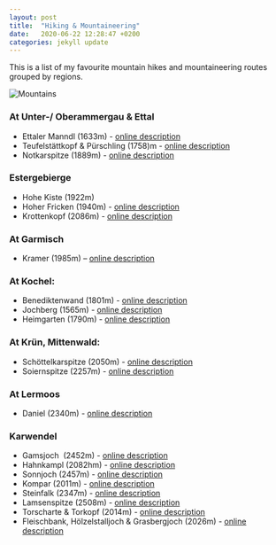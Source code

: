 ```yaml
---
layout: post
title:  "Hiking & Mountaineering"
date:   2020-06-22 12:28:47 +0200
categories: jekyll update
---
```

This is a list of my favourite mountain hikes and mountaineering routes grouped by regions.

![Mountains](https://a.travel-assets.com/findyours-php/viewfinder/images/res70/32000/32826-Garmisch-Partenkirchen.jpg)



### At Unter-/ Oberammergau & Ettal

- Ettaler Manndl (1633m) - [online description](https://www.bergtour-online.de/bergtouren/klettersteige/ettaler-manndl/)
- Teufelstättkopf & Pürschling  (1758)m - [online description](https://www.bergtour-online.de/bergtouren/bergwanderungen/mittel/teufelstaettkopf/)
- Notkarspitze (1889m) -  [online description](https://www.bergtour-online.de/bergtouren/bergwanderungen/schwer/notkarspitze-wanderung-ettal/)



### Estergebierge

- Hohe Kiste (1922m)
- Hoher Fricken (1940m) - [online description](https://www.hoehenrausch.de/berge/hoher-fricken/)
- Krottenkopf (2086m) - [online description](https://www.bergtour-online.de/bergtouren/bergwanderungen/schwer/krottenkopf/)



### At Garmisch

- Kramer (1985m) – [online description](https://www.bergtour-online.de/bergtouren/bergwanderungen/schwer/kramerspitze/)



### At Kochel:

- Benediktenwand (1801m) - [online description](https://www.bergtour-online.de/bergtouren/bergwanderungen/schwer/wanderung-benediktenwand-jachenau/)
- Jochberg (1565m) - [online description](https://www.bergtour-online.de/bergtouren/bergwanderungen/leicht/wanderung-jochberg-walchensee/)
- Heimgarten (1790m) - [online description](https://www.bergtour-online.de/bergtouren/bergwanderungen/schwer/heimgarten-und-herzogstand/)



### At Krün, Mittenwald:

- Schöttelkarspitze (2050m) - [online description](https://www.bergtour-online.de/bergtouren/bergwanderungen/schwer/schoettelkarspitze/)
- Soiernspitze (2257m) - [online description](https://www.bergtour-online.de/bergtouren/bergwanderungen/schwer/soiernspitze/)



### At Lermoos

- Daniel (2340m) - [online description](https://www.bergtour-online.de/bergtouren/bergwanderungen/mittel/daniel/)



### Karwendel

- Gamsjoch  (2452m) - [online description](https://www.bergtour-online.de/bergtouren/bergwanderungen/schwer/wanderung-gamsjoch/)
- Hahnkampl (2082hm) - [online description](https://www.bergtour-online.de/bergtouren/bergwanderungen/mittel/hahnkampl/)
- Sonnjoch (2457m) - [online description](https://www.bergtour-online.de/bergtouren/bergwanderungen/mittel/sonnjoch/)
- Kompar (2011m) - [online description](https://www.bergtour-online.de/bergtouren/bergwanderungen/mittel/kompar/)
- Steinfalk (2347m) - [online description](https://www.bergtour-online.de/bergtouren/bergwanderungen/schwer/steinfalk/)
- Lamsenspitze (2508m) - [online description](https://www.bergtour-online.de/bergtouren/bergwanderungen/schwer/lamsenspitze/)
- Torscharte & Torkopf (2014m) - [online description](https://www.bergtour-online.de/bergtouren/bergwanderungen/mittel/torkopf-karwendel/)
- Fleischbank, Hölzelstalljoch & Grasbergjoch (2026m) - [online description](https://www.bergtour-online.de/bergtouren/bergwanderungen/schwer/wanderung-fleischbank-hoelzelstalljoch-grasbergjoch-im-karwendel/)
